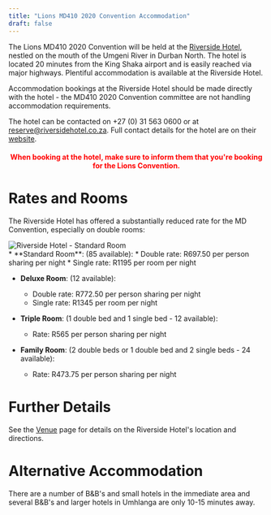 ```yaml
---
title: "Lions MD410 2020 Convention Accommodation"
draft: false
---
```


The Lions MD410 2020 Convention will be held at the [Riverside Hotel](https://theriversidehotel.co.za/), nestled on the mouth of the Umgeni River in Durban North. The hotel is located 20 minutes from the King Shaka airport and is easily reached via major highways. Plentiful accommodation is available at the Riverside Hotel.

Accommodation bookings at the Riverside Hotel should be made directly with the hotel - the MD410 2020 Convention committee are not handling accommodation requirements. 

The hotel can be contacted on +27 (0) 31 563 0600 or at [reserve@riversidehotel.co.za](mailto:reserve@riversidehotel.co.za). Full contact details for the hotel are on their [website](https://theriversidehotel.co.za/). 

<center><h4 style="color:red;">When booking at the hotel, make sure to inform them that you're booking for the Lions Convention.</h4></center>

# Rates and Rooms

The Riverside Hotel has offered a substantially reduced rate for the MD Convention, especially on double rooms:

<div class="text-center">
    <img src="/img/riverside_room_standard.png" alt="Riverside Hotel - Standard Room" class="rounded img-fluid">
</div>
* **Standard Room**: (85 available):
  * Double rate: R697.50 per person sharing per night
  * Single rate: R1195 per room per night

* **Deluxe Room**: (12 available):
  * Double rate: R772.50 per person sharing per night
  * Single rate: R1345 per room per night

* **Triple Room**: (1 double bed and 1 single bed - 12 available):
  * Rate: R565 per person sharing per night

* **Family Room**: (2 double beds or 1 double bed and 2 single beds - 24 available):
  * Rate: R473.75 per person sharing per night

# Further Details

See the [Venue](/venue) page for details on the Riverside Hotel's location and directions.

# Alternative Accommodation

There are a number of B&B's and small hotels in the immediate area and several B&B's and larger hotels in Umhlanga are only 10-15 minutes away.
